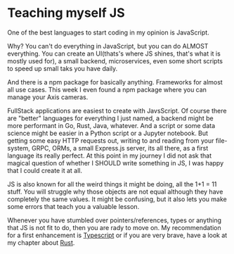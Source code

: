 # Teaching myself JS

One of the best languages to start coding in my opinion is JavaScript.

Why?
You can't do everything in JavaScript, but you can do ALMOST everything.
You can create an UI(thats's where JS shines, that's what it is mostly used for), a small backend, microservices, even some short scripts to speed up small taks you have daily.

And there is a npm package for basically anything. Frameworks for almost all use cases.
This week I even found a npm package where you can manage your Axis cameras.

FullStack applications are easiest to create with JavsScript.
Of course there are "better" languages for everything I just named, a backend might be more performant in Go, Rust, Java, whatever.
And a script or some data science might be easier in a Python script or a Jupyter notebook.
But getting some easy HTTP requests out, writing to and reading from your file-system, GRPC, ORMs, a small Express.js server, its all there, as a first language its really perfect.
At this point in my journey I did not ask that magical question of whether I SHOULD write something in JS, I was happy that I could create it at all.

JS is also known for all the weird things it might be doing, all the 1+1 = 11 stuff.
You will struggle why those objects are not equal although they have completely the same values.
It might be confusing, but it also lets you make some errors that teach you a valuable lesson.

Whenever you have stumbled over pointers/references, types or anything that JS is not fit to do, then you are rady to move on.
My recommendation for a first enhancement is [Typescript](./typescript.md) or if you are very brave, have a look at my chapter about [Rust](./Rust.md).
